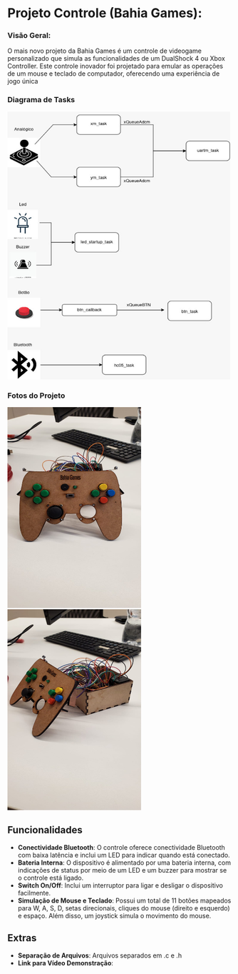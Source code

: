 # Projeto Controle (Bahia Games):

### Visão Geral:
O mais novo projeto da Bahia Games é um controle de videogame personalizado que simula as funcionalidades de um DualShock 4 ou Xbox Controller. Este controle inovador foi projetado para emular as operações de um mouse e teclado de computador, oferecendo uma experiência de jogo única

### Diagrama de Tasks

<img src=img/diagrama.jpeg width="500px" height="600px">

### Fotos do Projeto

<div style="flex-direction: row">
    <img src=img/controle1.jpeg width="300px" height="450px">
    <img src=img/controle2.jpeg width="300px" height="450px">
</div>

## Funcionalidades

- **Conectividade Bluetooth**: O controle oferece conectividade Bluetooth com baixa latência e inclui um LED para indicar quando está conectado.
- **Bateria Interna**: O dispositivo é alimentado por uma bateria interna, com indicações de status por meio de um LED e um buzzer para mostrar se o controle está ligado.
- **Switch On/Off**: Inclui um interruptor para ligar e desligar o dispositivo facilmente.
- **Simulação de Mouse e Teclado**: Possui um total de 11 botões mapeados para W, A, S, D, setas direcionais, cliques do mouse (direito e esquerdo) e espaço. Além disso, um joystick simula o movimento do mouse.

## Extras

- **Separação de Arquivos**: Arquivos separados em .c e .h
- **Link para Vídeo Demonstração**: